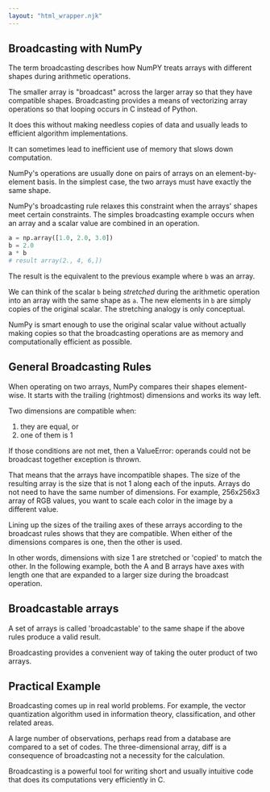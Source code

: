 ```yaml
---
layout: "html_wrapper.njk"
---
```

## Broadcasting with NumPy

The term broadcasting describes how NumPY treats arrays with different shapes during arithmetic operations. 

The smaller array is "broadcast" across the larger array so that they have compatible shapes. Broadcasting provides a means of vectorizing array operations so that looping occurs in C instead of Python. 

It does this without making needless copies of data and usually leads to efficient algorithm implementations.

It can sometimes lead to inefficient use of memory that slows down computation.

NumPy's operations are usually done on pairs of arrays on an element-by-element basis. In the simplest case, the two arrays must have exactly the same shape. 

NumPy's broadcasting rule relaxes this constraint when the arrays' shapes meet certain constraints. The simples broadcasting example occurs when an array and a scalar value are combined in an operation.

```python
a = np.array([1.0, 2.0, 3.0])
b = 2.0
a * b
# result array(2., 4, 6,])
```

The result is the equivalent to the previous example where `b` was an array. 

We can think of the scalar `b` being _stretched_ during the arithmetic operation into an array with the same shape as `a`. The new elements in `b` are simply copies of the original scalar. The stretching analogy is only conceptual.

NumPy is smart enough to use the original scalar value without actually making copies so that the broadcasting operations are as memory and computationally efficient as possible.

## General Broadcasting Rules

When operating on two arrays, NumPy compares their shapes element-wise. It starts with the trailing (rightmost) dimensions and works its way left. 

Two dimensions are compatible when:

1. they are equal, or  
2. one of them is 1

If those conditions are not met, then a ValueError: operands could not be broadcast together exception is thrown.

That means that the arrays have incompatible shapes. The size of the resulting array is the size that is not 1 along each of the inputs. Arrays do not need to have the same number of dimensions. For example, 256x256x3 array of RGB values, you want to scale each color in the image by a different value.

Lining up the sizes of the trailing axes of these arrays according to the broadcast rules shows that they are compatible. When either of the dimensions compares is one, then the other is used. 

In other words, dimensions with size 1 are stretched or 'copied' to match the other. In the following example, both the A and B arrays have axes with length one that are expanded to a larger size during the broadcast operation.

## Broadcastable arrays
A set of arrays is called 'broadcastable' to the same shape if the above rules produce a valid result.

Broadcasting provides a convenient way of taking the outer product of two arrays. 

## Practical Example
Broadcasting comes up in real world problems. For example, the vector quantization algorithm used in information theory, classification, and other related areas.

 A large number of observations, perhaps read from a  database are compared to a set of codes. The three-dimensional array, diff is a consequence of broadcasting not a necessity for the calculation.

Broadcasting is a powerful tool for writing short and usually intuitive code that does its computations very efficiently in C.